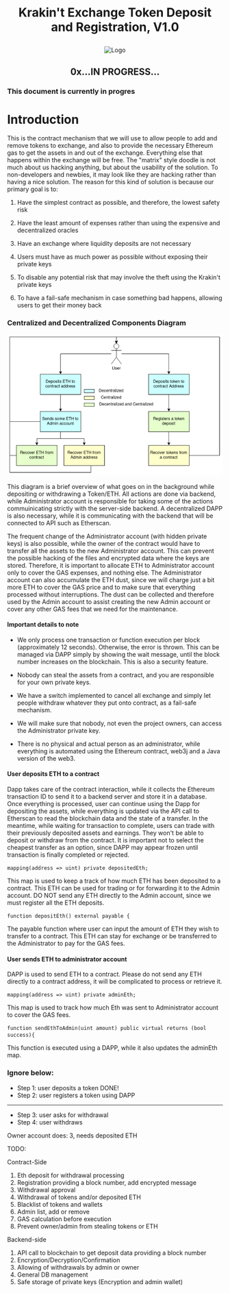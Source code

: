 # <p align="center">Krakin't Exchange Token Deposit and Registration, V1.0</p>
<p align="center">
  <img src="https://raw.githubusercontent.com/krakintgithub/misc/master/doodles/Cr12CDF58-E2DD-42CB-9E91-11220CD6F27F.jpeg" width="300px" title="Logo">
</p>


## <p align="center">0x...IN PROGRESS...
</p>




### This document is currently in progres

# Introduction
This is the contract mechanism that we will use to allow people to add and remove tokens to exchange, and also to provide the necessary Ethereum gas to get the assets in and out of the exchange. Everything else that happens within the exchange will be free. The "matrix" style doodle is not much about us hacking anything, but about the usability of the solution. To non-developers and newbies, it may look like they are hacking rather than having a nice solution. The reason for this kind of solution is because our primary goal is to:

1. Have the simplest contract as possible, and therefore, the lowest safety risk

2. Have the least amount of expenses rather than using the expensive and decentralized oracles

3. Have an exchange where liquidity deposits are not necessary

4. Users must have as much power as possible without exposing their private keys

5. To disable any potential risk that may involve the theft using the Krakin't private keys

6. To have a fail-safe mechanism in case something bad happens, allowing users to get their money back


### Centralized and Decentralized Components Diagram
<p align="center">
  <img src="https://raw.githubusercontent.com/krakintgithub/solidity/master/registerAndDeposit/diagram1.png" title="Logo">
</p>

This diagram is a brief overview of what goes on in the background while depositing or withdrawing a Token/ETH.
All actions are done via backend, while Administrator account is responsible for taking some of the actions commuinicating strictly with the server-side backend.
A decentralized DAPP is also necessary, while it is communicating with the backend that will be connected to API such as Etherscan.

The frequent change of the Administrator account (with hidden private keys) is also possible, while the owner of the contract would have to transfer all the assets to the new Administrator account. This can prevent the possible hacking of the files and encrypted data where the keys are stored. Therefore, it is important to allocate ETH to Administrator account only to cover the GAS expenses, and nothing else. The Administrator account can also accumulate the ETH dust, since we will charge just a bit more ETH to cover the GAS price and to make sure that everything processed without interruptions. The dust can be collected and therefore used by the Admin account to assist creating the new Admin account or cover any other GAS fees that we need for the maintenance.

#### Important details to note
- We only process one transaction or function execution per block (approximately 12 seconds). Otherwise, the error is thrown. This can be managed via DAPP simply by showing the wait message, until the block number increases on the blockchain. This is also a security feature.

- Nobody can steal the assets from a contract, and you are responsible for your own private keys.

- We have a switch implemented to cancel all exchange and simply let people withdraw whatever they put onto contract, as a fail-safe mechanism.

- We will make sure that nobody, not even the project owners, can access the Administrator private key.

- There is no physical and actual person as an administrator, while everything is automated using the Ethereum contract, web3j and a Java version of the web3.

#### User deposits ETH to a contract

Dapp takes care of the contract interaction, while it collects the Ethereum transaction ID to send it to a backend server and store it in a database. Once everything is processed, user can continue using the Dapp for depositing the assets, while everything is updated via the API call to Etherscan to read the blockchain data and the state of a transfer. In the meantime, while waiting for transaction to complete, users can trade with their previously deposited assets and earnings. They won't be able to deposit or withdraw from the contract. It is important not to select the cheapest transfer as an option, since DAPP may appear frozen until transaction is finally completed or rejected.

```
mapping(address => uint) private depositedEth;
```
This map is used to keep a track of how much ETH has been deposited to a contract. This ETH can be used for trading or for forwarding it to the Admin account. DO NOT send any ETH directly to the Admin account, since we must register all the ETH deposits.

```
function depositEth() external payable {
```
The payable function where user can input the amount of ETH they wish to transfer to a contract. This ETH can stay for exchange or be transferred to the Administrator to pay for the GAS fees.

#### User sends ETH to administrator account

DAPP is used to send ETH to a contract. Please do not send any ETH directly to a contract address, it will be complicated to process or retrieve it. 

```
mapping(address => uint) private adminEth;
```
This map is used to track how much Eth was sent to Administrator account to cover the GAS fees.

```
function sendEthToAdmin(uint amount) public virtual returns (bool success){
```
This function is executed using a DAPP, while it also updates the adminEth map.




### Ignore below:
- Step 1: user deposits a token DONE!
- Step 2: user registers a token using DAPP

-------------

- Step 3: user asks for withdrawal
- Step 4: user withdraws

Owner account does: 3, needs deposited ETH


TODO:

Contract-Side

1. Eth deposit for withdrawal processing
2. Registration providing a block number, add encrypted message
3. Withdrawal approval
4. Withdrawal of tokens and/or deposited ETH
5. Blacklist of tokens and wallets
6. Admin list, add or remove
7. GAS calculation before execution
8. Prevent owner/admin from stealing tokens or ETH

Backend-side
1. API call to blockchain to get deposit data providing a block number
2. Encryption/Decryption/Confirmation
3. Allowing of withdrawals by admin or owner
4. General DB management
5. Safe storage of private keys (Encryption and admin wallet)

